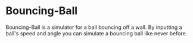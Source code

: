 # Bouncing-Ball

Bouncing-Ball is a simulator for a ball bouncing off a wall.
By inputting a ball's speed and angle you can simulate a bouncing ball like never before.

